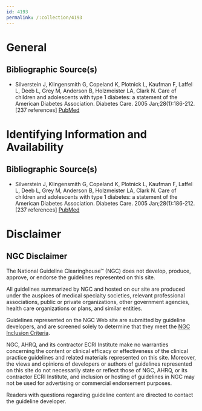 ```yaml
---
id: 4193
permalink: /:collection/4193
---
```


# General

## Bibliographic Source(s)

- Silverstein J, Klingensmith G, Copeland K, Plotnick L, Kaufman F, Laffel L, Deeb L, Grey M, Anderson B, Holzmeister LA, Clark N. Care of children and adolescents with type 1 diabetes: a statement of the American Diabetes Association. Diabetes Care. 2005 Jan;28(1):186-212. [237 references] [ PubMed ](http://www.ncbi.nlm.nih.gov/entrez/query.fcgi?cmd=Retrieve&db=pubmed&dopt=Abstract&list_uids=15616254)

# Identifying Information and Availability

## Bibliographic Source(s)

- Silverstein J, Klingensmith G, Copeland K, Plotnick L, Kaufman F, Laffel L, Deeb L, Grey M, Anderson B, Holzmeister LA, Clark N. Care of children and adolescents with type 1 diabetes: a statement of the American Diabetes Association. Diabetes Care. 2005 Jan;28(1):186-212. [237 references] [ PubMed ](http://www.ncbi.nlm.nih.gov/entrez/query.fcgi?cmd=Retrieve&db=pubmed&dopt=Abstract&list_uids=15616254)

# Disclaimer

## NGC Disclaimer

The National Guideline Clearinghouse™ (NGC) does not develop, produce, approve, or endorse the guidelines represented on this site.

All guidelines summarized by NGC and hosted on our site are produced under the auspices of medical specialty societies, relevant professional associations, public or private organizations, other government agencies, health care organizations or plans, and similar entities.

Guidelines represented on the NGC Web site are submitted by guideline developers, and are screened solely to determine that they meet the [NGC Inclusion Criteria](/help-and-about/summaries/inclusion-criteria).

NGC, AHRQ, and its contractor ECRI Institute make no warranties concerning the content or clinical efficacy or effectiveness of the clinical practice guidelines and related materials represented on this site. Moreover, the views and opinions of developers or authors of guidelines represented on this site do not necessarily state or reflect those of NGC, AHRQ, or its contractor ECRI Institute, and inclusion or hosting of guidelines in NGC may not be used for advertising or commercial endorsement purposes.

Readers with questions regarding guideline content are directed to contact the guideline developer.

